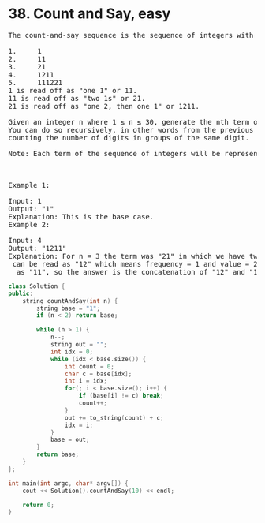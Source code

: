 # 38. Count and Say, easy

<pre>
The count-and-say sequence is the sequence of integers with the first five terms as following:

1.     1
2.     11
3.     21
4.     1211
5.     111221
1 is read off as "one 1" or 11.
11 is read off as "two 1s" or 21.
21 is read off as "one 2, then one 1" or 1211.

Given an integer n where 1 ≤ n ≤ 30, generate the nth term of the count-and-say sequence. 
You can do so recursively, in other words from the previous member read off the digits, 
counting the number of digits in groups of the same digit.

Note: Each term of the sequence of integers will be represented as a string.

 

Example 1:

Input: 1
Output: "1"
Explanation: This is the base case.
Example 2:

Input: 4
Output: "1211"
Explanation: For n = 3 the term was "21" in which we have two groups "2" and "1", "2"
 can be read as "12" which means frequency = 1 and value = 2, the same way "1" is read
  as "11", so the answer is the concatenation of "12" and "11" which is "1211".
</pre>
```c++
class Solution {
public:
    string countAndSay(int n) {
        string base = "1";
        if (n < 2) return base;

        while (n > 1) {
            n--;
            string out = "";
            int idx = 0;
            while (idx < base.size()) {
                int count = 0;
                char c = base[idx];
                int i = idx;
                for(; i < base.size(); i++) {
                    if (base[i] != c) break;
                    count++;
                }
                out += to_string(count) + c;
                idx = i;
            }
            base = out;
        }
        return base;
    }
};

int main(int argc, char* argv[]) {
    cout << Solution().countAndSay(10) << endl;

    return 0;
}
```